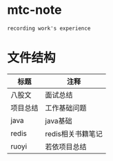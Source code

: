 # mtc-note
```text
recording work's experience
```
  
# 文件结构

| 标题 | 注释 |
| --- | --- |
| 八股文 | 面试总结 |
| 项目总结 | 工作基础问题 |
| java | java基础 |
| redis | redis相关书籍笔记 |
| ruoyi | 若依项目总结 |

